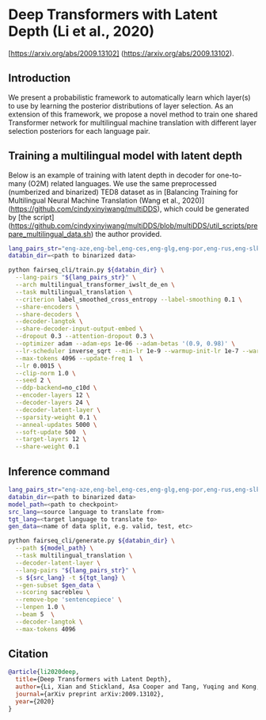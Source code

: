 # Deep Transformers with Latent Depth (Li et al., 2020)

[https://arxiv.org/abs/2009.13102] (https://arxiv.org/abs/2009.13102).

## Introduction

We present a probabilistic framework to automatically learn which layer(s) to use by learning the posterior distributions of layer selection. As an extension of this framework, we propose a novel method to train one shared Transformer network for multilingual machine translation with different layer selection posteriors for each language pair.

## Training a multilingual model with latent depth

Below is an example of training with latent depth in decoder for one-to-many (O2M) related languages. We use the same preprocessed (numberized and binarized) TED8 dataset as in [Balancing Training for Multilingual Neural Machine Translation (Wang et al., 2020)] (https://github.com/cindyxinyiwang/multiDDS), which could be generated by [the script] (https://github.com/cindyxinyiwang/multiDDS/blob/multiDDS/util_scripts/prepare_multilingual_data.sh) the author provided.
```bash
lang_pairs_str="eng-aze,eng-bel,eng-ces,eng-glg,eng-por,eng-rus,eng-slk,eng-tur"
databin_dir=<path to binarized data>

python fairseq_cli/train.py ${databin_dir} \
  --lang-pairs "${lang_pairs_str}" \
  --arch multilingual_transformer_iwslt_de_en \
  --task multilingual_translation \
  --criterion label_smoothed_cross_entropy --label-smoothing 0.1 \
  --share-encoders \
  --share-decoders \
  --decoder-langtok \
  --share-decoder-input-output-embed \
  --dropout 0.3 --attention-dropout 0.3 \
  --optimizer adam --adam-eps 1e-06 --adam-betas '(0.9, 0.98)' \
  --lr-scheduler inverse_sqrt --min-lr 1e-9 --warmup-init-lr 1e-7 --warmup-updates 8000 \
  --max-tokens 4096 --update-freq 1  \
  --lr 0.0015 \
  --clip-norm 1.0 \
  --seed 2 \
  --ddp-backend=no_c10d \
  --encoder-layers 12 \
  --decoder-layers 24 \
  --decoder-latent-layer \
  --sparsity-weight 0.1 \
  --anneal-updates 5000 \
  --soft-update 500  \
  --target-layers 12 \
  --share-weight 0.1
```
## Inference command

```bash
lang_pairs_str="eng-aze,eng-bel,eng-ces,eng-glg,eng-por,eng-rus,eng-slk,eng-tur"
databin_dir=<path to binarized data>
model_path=<path to checkpoint>
src_lang=<source language to translate from>
tgt_lang=<target language to translate to>
gen_data=<name of data split, e.g. valid, test, etc>

python fairseq_cli/generate.py ${databin_dir} \
  --path ${model_path} \
  --task multilingual_translation \
  --decoder-latent-layer \
  --lang-pairs "${lang_pairs_str}" \
  -s ${src_lang} -t ${tgt_lang} \
  --gen-subset $gen_data \
  --scoring sacrebleu \
  --remove-bpe 'sentencepiece' \
  --lenpen 1.0 \
  --beam 5  \
  --decoder-langtok \
  --max-tokens 4096
```


## Citation
```bibtex
@article{li2020deep,
  title={Deep Transformers with Latent Depth},
  author={Li, Xian and Stickland, Asa Cooper and Tang, Yuqing and Kong, Xiang},
  journal={arXiv preprint arXiv:2009.13102},
  year={2020}
}
```
